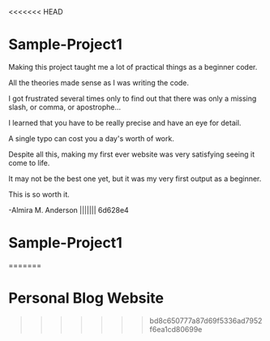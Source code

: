 <<<<<<< HEAD

# Sample-Project1

Making this project taught me a lot of practical things as a beginner coder.

All the theories made sense as I was writing the code.

I got frustrated several times only to find out that there was only a missing slash, or comma, or apostrophe...

I learned that you have to be really precise and have an eye for detail.

A single typo can cost you a day's worth of work.

Despite all this, making my first ever website was very satisfying seeing it come to life.

It may not be the best one yet, but it was my very first output as a beginner.

This is so worth it.

-Almira M. Anderson
||||||| 6d628e4

# Sample-Project1

=======

# Personal Blog Website

> > > > > > > bd8c650777a87d69f5336ad7952f6ea1cd80699e
